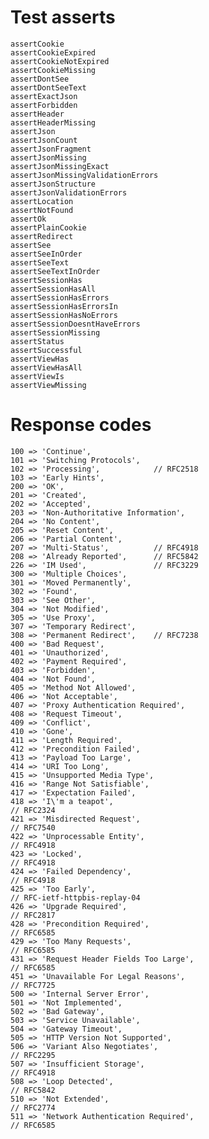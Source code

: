 # Test asserts

    assertCookie
    assertCookieExpired
    assertCookieNotExpired
    assertCookieMissing
    assertDontSee
    assertDontSeeText
    assertExactJson
    assertForbidden
    assertHeader
    assertHeaderMissing
    assertJson
    assertJsonCount
    assertJsonFragment
    assertJsonMissing
    assertJsonMissingExact
    assertJsonMissingValidationErrors
    assertJsonStructure
    assertJsonValidationErrors
    assertLocation
    assertNotFound
    assertOk
    assertPlainCookie
    assertRedirect
    assertSee
    assertSeeInOrder
    assertSeeText
    assertSeeTextInOrder
    assertSessionHas
    assertSessionHasAll
    assertSessionHasErrors
    assertSessionHasErrorsIn
    assertSessionHasNoErrors
    assertSessionDoesntHaveErrors
    assertSessionMissing
    assertStatus
    assertSuccessful
    assertViewHas
    assertViewHasAll
    assertViewIs
    assertViewMissing


# Response codes

    100 => 'Continue',
    101 => 'Switching Protocols',
    102 => 'Processing',            // RFC2518
    103 => 'Early Hints',
    200 => 'OK',
    201 => 'Created',
    202 => 'Accepted',
    203 => 'Non-Authoritative Information',
    204 => 'No Content',
    205 => 'Reset Content',
    206 => 'Partial Content',
    207 => 'Multi-Status',          // RFC4918
    208 => 'Already Reported',      // RFC5842
    226 => 'IM Used',               // RFC3229
    300 => 'Multiple Choices',
    301 => 'Moved Permanently',
    302 => 'Found',
    303 => 'See Other',
    304 => 'Not Modified',
    305 => 'Use Proxy',
    307 => 'Temporary Redirect',
    308 => 'Permanent Redirect',    // RFC7238
    400 => 'Bad Request',
    401 => 'Unauthorized',
    402 => 'Payment Required',
    403 => 'Forbidden',
    404 => 'Not Found',
    405 => 'Method Not Allowed',
    406 => 'Not Acceptable',
    407 => 'Proxy Authentication Required',
    408 => 'Request Timeout',
    409 => 'Conflict',
    410 => 'Gone',
    411 => 'Length Required',
    412 => 'Precondition Failed',
    413 => 'Payload Too Large',
    414 => 'URI Too Long',
    415 => 'Unsupported Media Type',
    416 => 'Range Not Satisfiable',
    417 => 'Expectation Failed',
    418 => 'I\'m a teapot',                                               // RFC2324
    421 => 'Misdirected Request',                                         // RFC7540
    422 => 'Unprocessable Entity',                                        // RFC4918
    423 => 'Locked',                                                      // RFC4918
    424 => 'Failed Dependency',                                           // RFC4918
    425 => 'Too Early',                                                   // RFC-ietf-httpbis-replay-04
    426 => 'Upgrade Required',                                            // RFC2817
    428 => 'Precondition Required',                                       // RFC6585
    429 => 'Too Many Requests',                                           // RFC6585
    431 => 'Request Header Fields Too Large',                             // RFC6585
    451 => 'Unavailable For Legal Reasons',                               // RFC7725
    500 => 'Internal Server Error',
    501 => 'Not Implemented',
    502 => 'Bad Gateway',
    503 => 'Service Unavailable',
    504 => 'Gateway Timeout',
    505 => 'HTTP Version Not Supported',
    506 => 'Variant Also Negotiates',                                     // RFC2295
    507 => 'Insufficient Storage',                                        // RFC4918
    508 => 'Loop Detected',                                               // RFC5842
    510 => 'Not Extended',                                                // RFC2774
    511 => 'Network Authentication Required',                             // RFC6585
